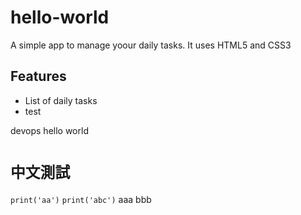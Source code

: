 # hello-world
A simple app to manage yoour daily tasks.
It uses HTML5 and CSS3

## Features
* List of daily tasks
* test

devops hello world
# `中文測試` #
`print('aa')`
`print('abc')`
aaa
bbb
